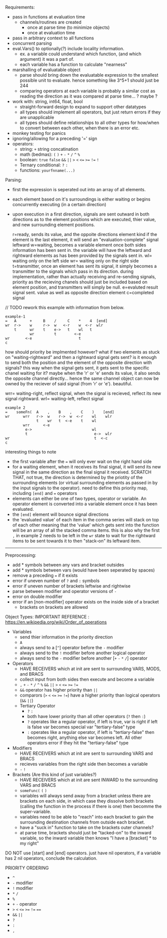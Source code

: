 Requirements: 
 - pass in functions at evaluation time
   - channels/routines are created
      - once at parse time (to minimize objects)
      - once at evaluation time
 - pass in arbitrary context to all functions
 - concurrent parsing 
 - eval.Vars() to optionally(?) include locality information. 
     - ex. a variable could understand which function, (and which argument) 
       it was a part of. 
     - each variable has a function to calculate "nearness"
 - marshalling of evaluatable object
   - parse should bring down the evaluatable expression to the smallest possible
     unit to evaluate. hence something like 3^5+1 should just be 244
   - comparing operators at each variable is probably a similar
     cost as reading the direction as it was compared at parse time... ? maybe ? 
 - work with: string, int64, float, bool 
   - straight-forward design to expand to support other datatypes
   - all types should implement all operators, but just 
     return errors if they are unapplicable
   - all types should define relationships to all other types for how/when 
     to convert between each other, when there is an error etc. 
 - monkey testing for panics 
 - ignoring/allowing for a preceding '=' sign
 - operators: 
   - string: `+` string concatination
   - math (bedmas): `(` `)` `+` `-` `*` `/` `^` `%` 
   - boolean: `true` `false` `&&` `||` `>` `<` `<=` `>=` `!=` `!`
   - Ternary conditional: `?` `:`
   - functions: `yourfnname(...)`

Parsing: 
 - first the expression is seperated out into an array of all elements. 
 - each element based on it's surroundings is either waiting or begins concurrently executing (in a certain direction)
 - upon execution in a first direction, signals are sent outward in both directions as to the element positions 
   which are executed, thier value, and new surrounding element positions. 

   r=ready, sends its value, and the oppoite directions element kind
            if the element is the last element, it will send an "evaluation-complete"
            signal leftward
   w=waiting, becomes a variable element once both sides information 
              has been sent in. the variable will have the leftward and rightward
              elements as has been provided by the signals sent in. 
   wl= waiting only on the left side
   wr= waiting only on the right side
   t=transmitter, once an element has sent its signal, it simply 
                  becomes a transmitter to the signals which pass in 
                  its direction. during implementation, 
                  rather than actually receiving and re-sending signals, 
                  priority as the recieving chanels should just be included based
                  on element position, and transmitters will simply be null. 
   e=evaluted result signal sent. value as well as opposite direction element
   c=completed signal

// TODO rework this example with information from below. 
```
example-1
=   A      +     B    /     C    *    4  [end]
wr  r->    w     r->  w   <-r    w  <-r  wlr
    t      wr    t    e->   t    wl   t
           wr         t        <-e
wr       <-e                     t
c   
```

how should priority be implmented however?
what if two elements as stuck on "waiting-rightward" and then a rightward 
signal gets sent? is it enough to send both the position and the element of the opposite 
direction with signals? this way when the signal gets sent, it gets sent to the specific chanel waiting for it?
maybe when the 'r' or 'e' sends its value, it also sends the opposite channel directly... hence the same channel object
can now be owned by the reciever of said signal (from 'r' or 'e'). beautiful. 

 
wrr= waiting-right, reflect signal, when the signal is recieved, 
     reflect its new signal rightward.
wrl= waiting-left, reflect signal 


```
example 2
=    someFn(  A    ,    B    ,    C    )    [end]
wr      wrr   r->  w    r->  w  <-r    wl    wlr
              t    wr   t  <-e    t    wl
        wrr      <-e
         e->                           wl 
         t                              e->  wlr
wr                                      t  <-c 
c
```


interesting things to note
 - the first variable after the `=` will only ever wait on the right hand side
 - for a waiting element, when it receives its final signal, it will send its new signal
   in the same direction as the final signal it received. SCRATCH THAT, not true, the direction
   is determined by the priotity of the surrounding elements (or virtual surrounding elements 
   as passed in by the input signals to the operator).  need to define this priority
   map, including `[end]` and `=` operators
 - elements can either be one of two types, operator or variable. An operator
   element is converted into a variable element once it has been evaluated. 
 - the `[end]` element will bounce signal directions 
 - the 'evaluated value' of each item in the comma series will stack on top of each 
   other meaning that the 'value' which gets sent into the function will be an 
   array of all the stacked comma items. this is also why the first `,` in example 2
   needs to be left in the `wr` state to wait for the rightward items to be sent 
   towards it to then "stack-on" its leftward item. 

-----------------------------------
Preprocessing:
 - add * symbols between any vars and bracket outsides
 - add * symbols between vars (would have been seperated by spaces)
 - remove a preceding `=` if it exists 
 - error if uneven number of `?` and `:` symbols
 - error if uneven number of brackets leftwise and rightwise
 - parse between modifier and operator versions of `-` 
 - error on double modifier
 - error if an [non-modifier] operator exists on the inside side of a bracket
   - brackets on brackets are allowed

Object Types: IMPORTANT REFERENCE : https://en.wikipedia.org/wiki/Order_of_operations
 - Variables 
   - send thier information in the priority direction
   - `A` 
   - always send to a [`^`] operator before the `-` modifier
   - always send to the `!` modifier before another logical operator
   - always send to the `-` modifier before another [`+` `-` `*` `/`] operator
 - Operators 
   - HAVE RECEIVERS which at init are sent to surrounding VARS, MODS, and BRACS
   - collect input from both sides then execute and become a variable
   - `,` `+` `-` `*` `/` `^` `%` `&&` `||` `>` `<` `<=` `>=` `!=`
   - `&&` operator has higher priority than `||` 
   - comparors (`>` `<` `<=` `>=` `!=`) have a higher priority than 
     logical operators (`&&` `||`)
   - Tertiary Operator 
     - `?` `:`
     - both have lower priority than all other operators (`?` then `:`) 
     - `?` operates like a regular operator, if left is true, var is right 
           if left is false var becomes special var "tertiary-false" type
     - `:` operates like a regular operator, if left is "tertiary-false" then
           becomes right, anything else var becomes left. 
           All other operators error if they hit the "tertiary-false" type
 - Modifiers 
   - HAVE RECEIVERS which at init are sent to surrounding VARS and BRACS
   - recieves variables from the right side then becomes a variable
   - `-` `!`
 - Brackets (Are this kind of just variables?) 
   - HAVE RECEIVERS which at init are sent INWARD to the surrounding VARS and BRACS
   - `someFunc(` `(` `)`
   - variables will always send away from a bracket unless there are brackets
     on each side, in which case they dissolve both brackets (calling the function
     in the process if there is one) then becomme the super-variable.
   - variables need to be able to "reach" into each bracket to gain the surrounding 
     destination channels from outside each bracket. 
   - have a "suck in" function to take on the brackets outer channels?
   - at parse time, brackets should just be "tacked-on" to the inward variable, so the inward 
     variable then knows "I have a [bracket] * to my right"

DO NOT use [start] and [end] operators. just have nil operators, if a variable has 2 nil 
operators, conclude the calculation. 

PRIORITY ORDERING
 - `^` 
 - `-` modifier 
 - `!` modifier 
 - `*` `/` 
 - `%` 
 - `+` `-` operator
 - `>` `<` `<=` `>=` `!=` `==`
 - `&&` `||`
 - `?` 
 - `:` 
 - `,`
